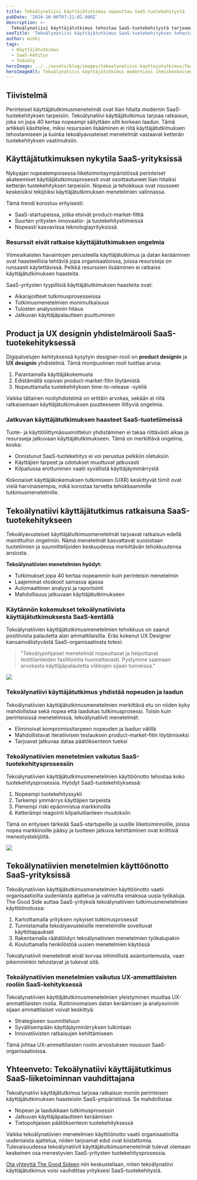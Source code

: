 ```yaml
---
title: Tekoälynatiivi käyttäjätutkimus nopeuttaa SaaS-tuotekehitystä
pubDate: '2024-10-06T07:21:02.000Z'
description: >-
  Tekoälynatiivi käyttäjätutkimus tehostaa SaaS-tuotekehitystä tarjoamalla jopa 40 kertaa nopeampia tutkimusprosesseja ilman laatukompromisseja. Tämä moderni lähestymistapa tukee ketterää kehitystä ja nopeampaa päätöksentekoa.
seoTitle: 'Tekoälynatiivi käyttäjätutkimus SaaS-tuotekehityksen tehostajana'
author: mikki
tags:
  - Käyttäjätutkimus
  - SaaS-kehitys
  - Tekoäly
heroImage: ../../assets/blog/images/tekoalynatiivi-kayttajatutkimus/featured.webp
heroImageAlt: Tekoälynatiivi käyttäjätutkimus modernisoi ihmiskeskeisen muotoilun
---
```


## Tiivistelmä

Perinteiset käyttäjätutkimusmenetelmät ovat liian hitaita modernin SaaS-tuotekehityksen tarpeisiin. Tekoälynatiivi käyttäjätutkimus tarjoaa ratkaisun, joka on jopa 40 kertaa nopeampi säilyttäen silti korkean laadun. Tämä artikkeli käsittelee, miksi resurssien lisääminen ei riitä käyttäjätutkimuksen tehostamiseen ja kuinka tekoälyavusteiset menetelmät vastaavat ketterän tuotekehityksen vaatimuksiin.

## Käyttäjätutkimuksen nykytila SaaS-yrityksissä

Nykyajan nopeatempoisessa liiketoimintaympäristössä perinteiset akateemiset käyttäjätutkimusprosessit ovat osoittautuneet liian hitaiksi ketterän tuotekehityksen tarpeisiin. Nopeus ja tehokkuus ovat nousseet keskeisiksi tekijöiksi käyttäjätutkimuksen menetelmien valinnassa.

Tämä trendi korostuu erityisesti:

* SaaS-startupeissa, jotka etsivät product-market-fittiä
* Suurten yritysten innovaatio- ja tuotekehitystiimeissä
* Nopeasti kasvavissa teknologiayrityksissä

### Resurssit eivät ratkaise käyttäjätutkimuksen ongelmia

Viimeaikaisten havaintojen perusteella käyttäjätutkimus ja datan kerääminen ovat haasteellisia tehtäviä jopa organisaatioissa, joissa resursseja on runsaasti käytettävissä. Pelkkä resurssien lisääminen ei ratkaise käyttäjätutkimuksen haasteita.

SaaS-yritysten tyypillisiä käyttäjätutkimuksen haasteita ovat:

* Aikarajoitteet tutkimusprosesseissa
* Tutkimusmenetelmien monimutkaisuus
* Tulosten analysoinnin hitaus
* Jatkuvan käyttäjäpalautteen puuttuminen

## Product ja UX designin yhdistelmärooli SaaS-tuotekehityksessä

Digipalvelujen kehityksessä kysytyin designer-rooli on **product designin** ja **UX designin** yhdistelmä. Tämä monipuolinen rooli tuottaa arvoa:

1. Parantamalla käyttäjäkokemusta
2. Edistämällä sopivan product-market-fitin löytämistä
3. Nopeuttamalla tuotekehityksen time-to-release -sykliä

Vaikka tällainen rooliyhdistelmä on erittäin arvokas, sekään ei riitä ratkaisemaan käyttäjätutkimuksen puutteeseen liittyviä ongelmia.

### Jatkuvan käyttäjätutkimuksen haasteet SaaS-tuotetiimeissä

Tuote- ja käyttöliittymäsuunnittelun yhdistäminen ei takaa riittävästi aikaa ja resursseja jatkuvaan käyttäjätutkimukseen. Tämä on merkittävä ongelma, koska:

* Onnistunut SaaS-tuotekehitys ei voi perustua pelkkiin oletuksiin
* Käyttäjien tarpeet ja odotukset muuttuvat jatkuvasti
* Kilpailussa erottuminen vaatii syvällistä käyttäjäymmärrystä

Kokonaiset käyttäjäkokemuksen tutkimiseen (UXR) keskittyvät tiimit ovat vielä harvinaisempia, mikä korostaa tarvetta tehokkaammille tutkimusmenetelmille.

## Tekoälynatiivi käyttäjätutkimus ratkaisuna SaaS-tuotekehitykseen

Tekoälyavusteiset käyttäjätutkimusmenetelmät tarjoavat ratkaisun edellä mainittuihin ongelmiin. Nämä menetelmät kasvattavat suosiotaan tuotetiimien ja suunnittelijoiden keskuudessa merkittävän tehokkuutensa ansiosta.

**Tekoälynatiivien menetelmien hyödyt:**

* Tutkimukset jopa 40 kertaa nopeammin kuin perinteisin menetelmin
* Laajemmat otoskoot samassa ajassa
* Automaattinen analyysi ja raportointi
* Mahdollisuus jatkuvaan käyttäjätutkimukseen

### Käytännön kokemukset tekoälynatiivista käyttäjätutkimuksesta SaaS-kentällä

Tekoälynatiivien käyttäjätutkimusmenetelmien tehokkuus on saanut positiivista palautetta alan ammattilaisilta. Eräs kokenut UX Designer kansainvälistyvästä SaaS-organisaatiosta totesi:

> "Tekoälypohjaiset menetelmät nopeuttavat ja helpottavat testitilanteiden fasilitointia huomattavasti. Pystymme saamaan arvokasta käyttäjäpalautetta viikkojen sijaan tunneissa."

![](/images/blog/tekoalynatiivi-kayttajatutkimus/Microcopyt-testissa-png-e1728213322864.webp)

### Tekoälynatiivi käyttäjätutkimus yhdistää nopeuden ja laadun

Tekoälynatiivien käyttäjätutkimusmenetelmien merkittävä etu on niiden kyky mahdollistaa sekä nopea että laadukas tutkimusprosessi. Toisin kuin perinteisissä menetelmissä, tekoälynatiivit menetelmät:

* Eliminoivat kompromissitarpeen nopeuden ja laadun välillä
* Mahdollistavat iteratiivisen testauksen product-market-fitin löytämiseksi
* Tarjoavat jatkuvaa dataa päätöksenteon tueksi

### Tekoälynatiivien menetelmien vaikutus SaaS-tuotekehitysprosessiin

Tekoälynatiivien käyttäjätutkimusmenetelmien käyttöönotto tehostaa koko tuotekehitysprosessia. Hyödyt SaaS-tuotekehityksessä:

1. Nopeampi tuotekehityssykli
2. Tarkempi ymmärrys käyttäjien tarpeista
3. Pienempi riski epäonnistua markkinoilla
4. Ketterämpi reagointi kilpailutilanteen muutoksiin

Tämä on erityisen tärkeää SaaS-startupeille ja uusille liiketoiminnoille, joissa nopea markkinoille pääsy ja tuotteen jatkuva kehittäminen ovat kriittisiä menestystekijöitä.

![](/images/blog/tekoalynatiivi-kayttajatutkimus/design-sprint-brainstormaus-kaynnissa.png)

## Tekoälynatiivien menetelmien käyttöönotto SaaS-yrityksissä

Tekoälynatiivien käyttäjätutkimusmenetelmien käyttöönotto vaatii organisaatioilta uudenlaista ajattelua ja valmiutta omaksua uusia työkaluja. The Good Side auttaa SaaS-yrityksiä tekoälynatiivien tutkimusmenetelmien käyttöönotossa:

1. Kartoittamalla yrityksen nykyiset tutkimusprosessit
2. Tunnistamalla tekoälyavusteisille menetelmille soveltuvat käyttötapaukset
3. Rakentamalla räätälöidyn tekoälynatiivien menetelmien työkalupakin
4. Kouluttamalla henkilöstöä uusien menetelmien käytössä

Tekoälynatiivit menetelmät eivät korvaa inhimillistä asiantuntemusta, vaan pikemminkin tehostavat ja tukevat sitä.

### Tekoälynatiivien menetelmien vaikutus UX-ammattilaisten rooliin SaaS-kehityksessä

Tekoälynatiivien käyttäjätutkimusmenetelmien yleistyminen muuttaa UX-ammattilaisten roolia. Rutiininomaisen datan keräämisen ja analysoinnin sijaan ammattilaiset voivat keskittyä:

* Strategiseen suunnitteluun
* Syvällisempään käyttäjäymmärryksen tulkintaan
* Innovatiivisten ratkaisujen kehittämiseen

Tämä johtaa UX-ammattilaisten roolin arvostuksen nousuun SaaS-organisaatioissa.

## Yhteenveto: Tekoälynatiivi käyttäjätutkimus SaaS-liiketoiminnan vauhdittajana

Tekoälynatiivi käyttäjätutkimus tarjoaa ratkaisun moniin perinteisen käyttäjätutkimuksen haasteisiin SaaS-ympäristössä. Se mahdollistaa:

* Nopean ja laadukkaan tutkimusprosessin
* Jatkuvan käyttäjäpalautteen keräämisen
* Tietopohjaisen päätöksenteon tuotekehityksessä

Vaikka tekoälynatiivien menetelmien käyttöönotto vaatii organisaatioilta uudenlaista ajattelua, niiden tarjoamat edut ovat kiistattomia. Tulevaisuudessa tekoälynatiivit käyttäjätutkimusmenetelmät tulevat olemaan keskeinen osa menestyvien SaaS-yritysten tuotekehitysprosessia.

[Ota yhteyttä The Good Sideen](https://thegoodside.fi/contact) niin keskustellaan, miten tekoälynatiivi käyttäjätutkimus voisi vauhdittaa yrityksesi SaaS-tuotekehitystä.